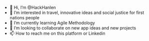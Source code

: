 - 👋 Hi, I’m @HackHanlen
- 👀 I’m interested in travel, innovative ideas and social justice for first nations people
- 🌱 I’m currently learning Agile Methodology
- 💞️ I’m looking to collaborate on new app ideas and new projects
- 📫 How to reach me on this platform or Linkedin

<!---
HackHanlen/HackHanlen is a ✨ special ✨ repository because its `README.md` (this file) appears on your GitHub profile.
You can click the Preview link to take a look at your changes.
--->
